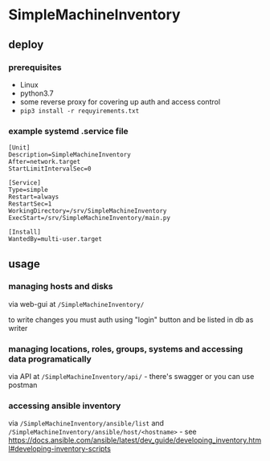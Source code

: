 # SimpleMachineInventory

## deploy

### prerequisites
* Linux
* python3.7
* some reverse proxy for covering up auth and access control
* `pip3 install -r requyirements.txt`

### example systemd .service file
```
[Unit]
Description=SimpleMachineInventory
After=network.target
StartLimitIntervalSec=0

[Service]
Type=simple
Restart=always
RestartSec=1
WorkingDirectory=/srv/SimpleMachineInventory
ExecStart=/srv/SimpleMachineInventory/main.py

[Install]
WantedBy=multi-user.target
```


## usage 
### managing hosts and disks

via web-gui at `/SimpleMachineInventory/`

to write changes you must auth using "login" button and be listed in db as writer

### managing locations, roles, groups, systems and accessing data programatically

via API at `/SimpleMachineInventory/api/` - there's swagger or you can use postman

### accessing ansible inventory

via `/SimpleMachineInventory/ansible/list` and `/SimpleMachineInventory/ansible/host/<hostname>` - see https://docs.ansible.com/ansible/latest/dev_guide/developing_inventory.html#developing-inventory-scripts
